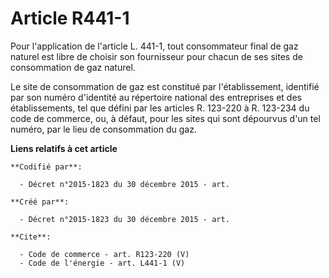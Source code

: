 # Article R441-1

Pour l'application de l'article L. 441-1, tout consommateur final de gaz naturel est libre de choisir son fournisseur pour
chacun de ses sites de consommation de gaz naturel. 

Le site de consommation de gaz est constitué par l'établissement, identifié par son numéro d'identité au répertoire national
des entreprises et des établissements, tel que défini par les articles R. 123-220 à R. 123-234 du code de commerce, ou, à
défaut, pour les sites qui sont dépourvus d'un tel numéro, par le lieu de consommation du gaz.

**Liens relatifs à cet article**

	**Codifié par**:

	  - Décret n°2015-1823 du 30 décembre 2015 - art.

	**Créé par**:

	  - Décret n°2015-1823 du 30 décembre 2015 - art.

	**Cite**:

	  - Code de commerce - art. R123-220 (V)
	  - Code de l'énergie - art. L441-1 (V)
